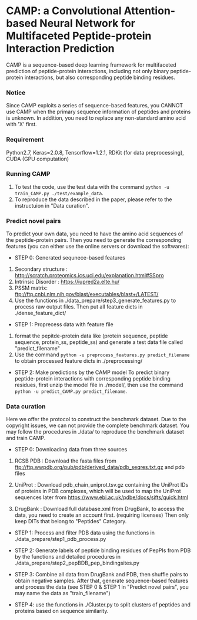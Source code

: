 # CAMP: a Convolutional Attention-based Neural Network for Multifaceted Peptide-protein Interaction Prediction

CAMP is a sequence-based deep learning framework for multifaceted prediction of peptide-protein interactions, including not only binary peptide-protein interactions, but also corresponding peptide binding residues.

### Notice

Since CAMP exploits a series of sequence-based features, you CANNOT use CAMP when the primary sequence information of peptides and proteins is unknown. In addition, you need to replace any non-standard amino acid with 'X' first.

### Requirement

Python2.7, Keras=2.0.8, Tensorflow=1.2.1, RDKit (for data preprocessing), CUDA (GPU computation)

### Running CAMP

1. To test the code, use the test data with the command `python -u train_CAMP.py ./test/example_data`.
2. To reproduce the data described in the paper, please refer to the instructuion in "Data curation".


### Predict novel pairs

To predict your own data, you need to have the amino acid sequences of the peptide-protein pairs. Then you need to generate the corresponding features (you can either use the online servers or download the softwares):

- STEP 0: Generated sequnece-based features

1. Secondary structure : http://scratch.proteomics.ics.uci.edu/explanation.html#SSpro
2. Intrinsic Disorder :  https://iupred2a.elte.hu/
3. PSSM matrix: ftp://ftp.cnbi.nlm.nih.gov/blast/executables/blast+/LATEST/
4. Use the functions in ./data_prepare/step3_generate_features.py to process raw output files. Then put all feature dicts in ./dense_feature_dict/

- STEP 1: Proprecess data with feature file
1. format the pepitde-protein data like (protein sequence, peptide sequence, protein_ss, peptide_ss) and generate a test data file called "predict_filename"
2. Use the command `python -u preprocess_features.py predict_filename` to obtain processed feature dicts in ./preprocessing/

- STEP 2: Make predictions by the CAMP model
To predict binary peptide-protein interactions with corresponding peptide binding residues, first unzip the model file in ./model/, then use the command `python -u predict_CAMP.py predict_filename`. 


### Data curation

Here we offer the protocol to construct the benchmark dataset. Due to the copyright issues, we can not provide the complete benchmark dataset. You may follow the procedures in ./data/ to reproduce the benchmark dataset and train CAMP.

- STEP 0: Downloading data from three sources

1. RCSB PDB : Download the fasta files from ftp://ftp.wwpdb.org/pub/pdb/derived_data/pdb_seqres.txt.gz and pdb files
	
2. UniProt : Download pdb_chain_uniprot.tsv.gz containing the UniProt IDs of proteins in PDB complexes, which will be used to map the UniProt sequences later from https://www.ebi.ac.uk/pdbe/docs/sifts/quick.html

3. DrugBank : Download full database.xml from DrugBank, to access the data, you need to create an account first. (requiring licenses) Then only keep DITs that belong to "Peptides" Category.

- STEP 1: Process and filter PDB data using the functions in ./data_prepare/step1_pdb_process.py

- STEP 2: Generate labels of peptide binding residues of PepPIs from PDB by the functions and detailed procedures in ./data_prepare/step2_pepBDB_pep_bindingsites.py

- STEP 3: Combine all data from DrugBank and PDB, then shuffle pairs to obtain negative samples. After that, generate sequence-based features and process the data (see STEP 0 & STEP 1 in "Predict novel pairs", you may name the data as "train_filename")

- STEP 4: use the functions in ./Cluster.py to split clusters of peptides and proteins based on sequence similarity.


